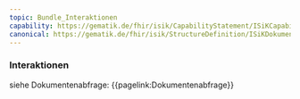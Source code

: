 ```yaml
---
topic: Bundle_Interaktionen
capability: https://gematik.de/fhir/isik/CapabilityStatement/ISiKCapabilityStatementDokumentenaustauschServer
canonical: https://gematik.de/fhir/isik/StructureDefinition/ISiKDokumentenSuchergebnisse
---
```

### Interaktionen

siehe Dokumentenabfrage: {{pagelink:Dokumentenabfrage}}

<!--<fql output="inline">
from
    CapabilityStatement
where
    url = %capability
for rest.resource.where(supportedProfile = %canonical).interaction
select
    documentation
with
    no header
</fql>


## Interaktionen -neu

<tabs>
    <tab title="Interaktionen"> 
        {{page:Einfuehrung/Datenobjekte/Datenobjekte_DocumentReference/FQL-Capability-REST.page.md}}
    </tab>
    <tab title="Suchparameter">
        {{page:Einfuehrung/Datenobjekte/Datenobjekte_DocumentReference/FQL-Capability-Search.page.md}}
    </tab>
    <tab title="Operationen">
        {{page:Einfuehrung/Datenobjekte/Datenobjekte_DocumentReference/FQL-Capability-Operations.page.md}}
    </tab>
    <tab title="Link">
        {{link:https://gematik.de/fhir/isik/CapabilityStatement/ISiKCapabilityStatementDokumentenaustauschServer}}
    </tab>
</tabs>-->


